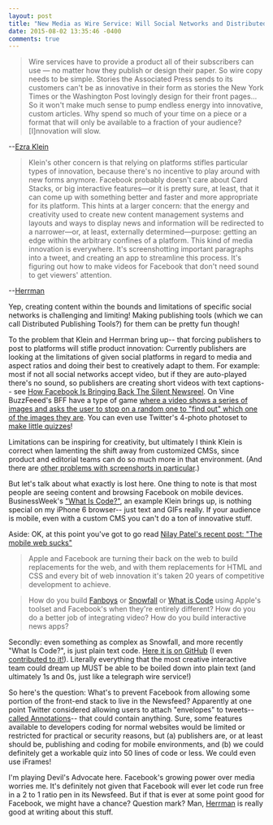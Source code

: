 ```yaml
---
layout: post
title: "New Media as Wire Service: Will Social Networks and Distributed Publishing Tools Meet Halfway?"
date: 2015-08-02 13:35:46 -0400
comments: true
---
```


> Wire services have to provide a product all of their subscribers can use — no matter how they publish or design their paper. So wire copy needs to be simple. Stories the Associated Press sends to its customers can't be as innovative in their form as stories the New York Times or the Washington Post lovingly design for their front pages...
> So it won't make much sense to pump endless energy into innovative, custom articles. Why spend so much of your time on a piece or a format that will only be available to a fraction of your audience? [I]nnovation will slow.

--[Ezra Klein](http://www.vox.com/2015/7/22/9013911/is-the-media-becoming-a-wire-service)

> Klein's other concern is that relying on platforms stifles particular types of innovation, because there's no incentive to play around with new forms anymore. Facebook probably doesn't care about Card Stacks, or big interactive features—or it is pretty sure, at least, that it can come up with something better and faster and more appropriate for its platform. This hints at a larger concern: that the energy and creativity used to create new content management systems and layouts and ways to display news and information will be redirected to a narrower—or, at least, externally determined—purpose: getting an edge within the arbitrary confines of a platform. This kind of media innovation is everywhere. It's screenshotting important paragraphs into a tweet, and creating an app to streamline this process. It's figuring out how to make videos for Facebook that don't need sound to get viewers' attention.

--[Herrman](http://www.theawl.com/2015/07/in-no-charts)

<!-- more -->

Yep, creating content within the bounds and limitations of specific social networks is challenging and limiting! Making publishing tools (which we can call Distributed Publishing Tools?) for them can be pretty fun though! 

To the problem that Klein and Herrman bring up-- that forcing publishers to post to platforms will stifle product innovation: Currently publishers are looking at the limitations of given social platforms in regard to media and aspect ratios and doing their best to creatively adapt to them. For example: most if not all social networks accept video, but if they are auto-played there's no sound, so publishers are creating short videos with text captions-- see [How Facebook Is Bringing Back The Silent Newsreel](https://medium.com/@jkalven/how-facebook-is-bringing-back-the-silent-newsreel-e1b8d75f1bb1). On Vine BuzzFeeed's BFF have a type of game [where a video shows a series of images and asks the user to stop on a random one to "find out" which one of the images they are](https://vine.co/v/eguFnYrt0ut). You can even use Twitter's 4-photo photoset to [make little quizzes](https://twitter.com/schlinkbot/status/590567196457328643)! 

Limitations can be inspiring for creativity, but ultimately I think Klein is correct when lamenting the shift away from customized CMSs, since product and editorial teams can do so much more in that environment. (And there are [other problems with screenshorts in particular](http://www.buzzfeed.com/wilbutler/the-trouble-with-screenshorts#.ofl84K5l2).)

But let's talk about what exactly is lost here. One thing to note is that most people are seeing content and browsing Facebook on mobile devices. BusinessWeek's ["What Is Code?"](http://www.bloomberg.com/graphics/2015-paul-ford-what-is-code/), an example Klein brings up, is nothing special on my iPhone 6 browser-- just text and GIFs really. If your audience is mobile, even with a custom CMS you can't do a ton of innovative stuff. 

Aside: OK, at this point you've got to go read [Nilay Patel's recent post: "The mobile web sucks"](http://www.theverge.com/2015/7/20/9002721/the-mobile-web-sucks)

>Apple and Facebook are turning their back on the web to build replacements for the web, and with them replacements for HTML and CSS and every bit of web innovation it's taken 20 years of competitive development to achieve.

>How do you build [Fanboys](http://www.theverge.com/2014/1/21/5307992/inside-the-mind-of-a-fanboy) or [Snowfall](http://www.nytimes.com/projects/2012/snow-fall/#/?part=tunnel-creek) or [What is Code](http://www.bloomberg.com/graphics/2015-paul-ford-what-is-code/) using Apple's toolset and Facebook's when they're entirely different? How do you do a better job of integrating video? How do you build interactive news apps?

Secondly: even something as complex as Snowfall, and more recently "What Is Code?", is just plain text code. [Here it is on GitHub](https://github.com/BloombergMedia/whatiscode) (I even [contributed to it!](https://github.com/BloombergMedia/whatiscode/pull/39)). Literally everything that the most creative interactive team could dream up MUST be able to be boiled down into plain text (and ultimately 1s and 0s, just like a telegraph wire service!)

So here's the question: What's to prevent Facebook from allowing some portion of the front-end stack to live in the Newsfeed? Apparently at one point Twitter considered allowing users to attach "envelopes" to tweets-- [called Annotations](https://medium.com/message/the-internet-of-tweets-581cb63ece80)-- that could contain anything. Sure, some features available to developers coding for normal websites would be limited or restricted for practical or security reasons, but (a) publishers are, or at least should be, publishing and coding for mobile environments, and (b) we could definitely get a workable quiz into 50 lines of code or less. We could even use iFrames! 

I'm playing Devil's Advocate here. Facebook's growing power over media worries me. It's definitely not given that Facebook will ever let code run free in a 2 to 1 ratio pen in its Newsfeed. But if that is ever at some point good for Facebook, we might have a chance? Question mark? Man, [Herrman](http://www.theawl.com/author/john-herrman) is really good at writing about this stuff. 



